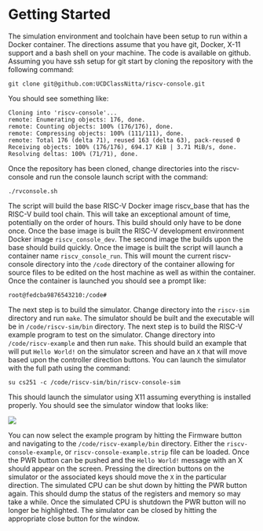 # Getting Started
The simulation environment and toolchain have been setup to run within a Docker container. The directions assume that you have git, Docker, X-11 support and a bash shell on your machine. The code is available on github. Assuming you have ssh setup for git start by cloning the repository with the following command:
```
git clone git@github.com:UCDClassNitta/riscv-console.git
```
You should see something like:
```
Cloning into 'riscv-console'...
remote: Enumerating objects: 176, done.
remote: Counting objects: 100% (176/176), done.
remote: Compressing objects: 100% (111/111), done.
remote: Total 176 (delta 71), reused 163 (delta 63), pack-reused 0
Receiving objects: 100% (176/176), 694.17 KiB | 3.71 MiB/s, done.
Resolving deltas: 100% (71/71), done.
```
Once the repository has been cloned, change directories into the riscv-console and run the console launch script with the command:
```
./rvconsole.sh
```
The script will build the base RISC-V Docker image riscv_base that has the RISC-V build tool chain. This will take an exceptional amount of time, potentially on the order of hours. This build should only have to be done once. Once the base image is built the RISC-V development environment Docker image `riscv_console_dev`. The second image the builds upon the base should build quickly. Once the image is built the script will launch a container name `riscv_console_run`. This will mount the current riscv-console directory into the `/code` directory of the container allowing for source files to be edited on the host machine as well as within the container. Once the container is launched you should see a prompt like:
```
root@fedcba9876543210:/code#
```
The next step is to build the simulator. Change directory into the `riscv-sim` directory and run `make`. The simulator should be built and the executable will be in `/code/riscv-sim/bin` directory. The next step is to build the RISC-V example program to test on the simulator. Change directory into `/code/riscv-example` and then run `make`. This should build an example that will put `Hello World!` on the simulator screen and have an `X` that will move based upon the controller direction buttons. You can launch the simulator with the full path using the command:
```
su cs251 -c /code/riscv-sim/bin/riscv-console-sim
```
This should launch the simulator using X11 assuming everything is installed properly. You should see the simulator window that looks like: 

![](img/console-screenshot.png)

You can now select the example program by hitting the Firmware button and navigating to the `/code/riscv-example/bin` directory. Either the `riscv-console-example`, or `riscv-console-example.strip` file can be loaded. Once the PWR button can be pushed and the `Hello World!` message with an X should appear on the screen. Pressing the direction buttons on the simulator or the associated keys should move the `X` in the particular direction. The simulated CPU can be shut down by hitting the PWR button again. This should dump the status of the registers and memory so may take a while. Once the simulated CPU is shutdown the PWR button will no longer be highlighted. The simulator can be closed by hitting the appropriate close button for the window.
